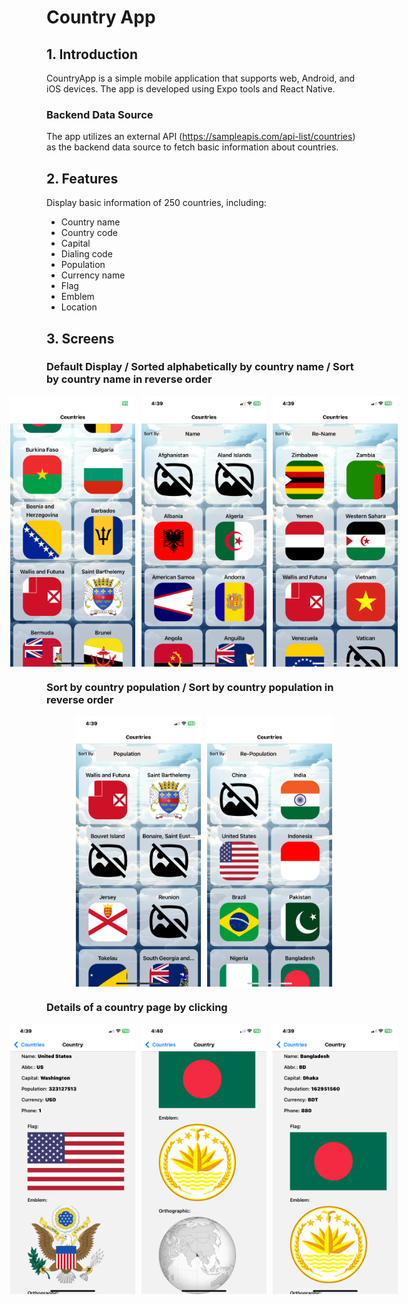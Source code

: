 # Country App

## 1. Introduction

CountryApp is a simple mobile application that supports web, Android, and iOS devices. The app is developed using Expo tools and React Native.

### Backend Data Source

The app utilizes an external API (https://sampleapis.com/api-list/countries) as the backend data source to fetch basic information about countries.

## 2. Features

Display basic information of 250 countries, including:

<ul>
    <li>Country name</li>
    <li>Country code</li>
    <li>Capital</li>
    <li>Dialing code</li>
    <li>Population</li>
    <li>Currency name</li>
    <li>Flag</li>
    <li>Emblem</li>
    <li>Location</li>
</ul>

## 3. Screens

### Default Display / Sorted alphabetically by country name / Sort by country name in reverse order

<div style="display: flex; justify-content: center;">
    <img src="./assets//reportImages//Home.jpg" alt="Screenshot 1" width="200" style="margin-right: 10px;">
    <img src="./assets//reportImages//sortName.jpg" alt="Screenshot 1" width="200" style="margin-right: 10px;">
    <img src="./assets//reportImages//SortReName.jpg" alt="Screenshot 1" width="200">
</div>

### Sort by country population / Sort by country population in reverse order

<div style="display: flex; justify-content: center;">
    <img src="./assets//reportImages//SortPopu.jpg" alt="Screenshot 1" width="200" style="margin-right: 10px;">
    <img src="./assets//reportImages//sortRepopu.jpg" alt="Screenshot 1" width="200">
</div>

### Details of a country page by clicking

<div style="display: flex; justify-content: center;">
    <img src="./assets/reportImages/country.jpg" alt="Screenshot 1" width="200" style="margin-right: 10px;">
    <img src="./assets/reportImages/country1.jpg" alt="Screenshot 2" width="200" style="margin-right: 10px;">
    <img src="./assets/reportImages/country2.jpg" alt="Screenshot 3" width="200">
</div>
